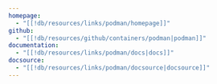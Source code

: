 ```yaml
---
homepage:
  - "[[!db/resources/links/podman/homepage]]"
github:
  - "[[!db/resources/github/containers/podman|podman]]"
documentation:
  - "[[!db/resources/links/podman/docs|docs]]"
docsource:
  - "[[!db/resources/links/podman/docsource|docsource]]"
---
```

